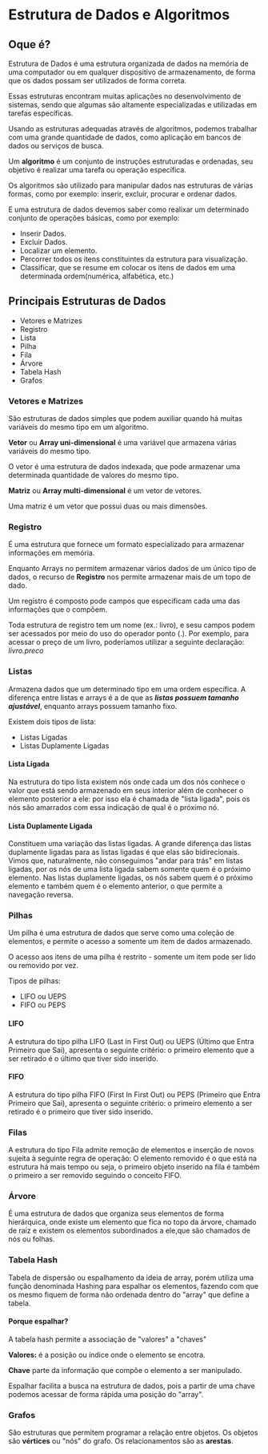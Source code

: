 # Estrutura de Dados e Algoritmos

## Oque é?

Estrutura de Dados é uma estrutura organizada de dados na memória de uma computador ou em qualquer dispositivo de armazenamento, de forma que os dados possam ser utilizados de forma correta.

Essas estruturas encontram muitas aplicações no desenvolvimento de sistemas, sendo que algumas são altamente especializadas e utilizadas em tarefas específicas.

Usando as estruturas adequadas através de algoritmos, podemos trabalhar com uma grande quantidade de dados, como aplicação em bancos de dados ou serviços de busca.

Um **algoritmo** é um conjunto de instruções estruturadas e ordenadas, seu objetivo é realizar uma tarefa ou operação específica.

Os algoritmos são utilizado para manipular dados nas estruturas de várias formas, como por exemplo: inserir, excluir, procurar e ordenar dados.

E uma estrutura de dados devemos saber como realixar um determinado conjunto de operações básicas, como por exemplo:

- Inserir Dados.
- Excluir Dados.
- Localizar um elemento.
- Percorrer todos os itens constituintes da estrutura para visualização.
- Classificar, que se resume em colocar os itens de dados em uma determinada ordem(numérica, alfabética, etc.)

## Principais Estruturas de Dados

- Vetores e Matrizes
- Registro
- Lista
- Pilha
- Fila
- Árvore
- Tabela Hash
- Grafos

### Vetores e Matrizes

São estruturas de dados simples que podem auxiliar quando há muitas variáveis do mesmo tipo em um algoritmo.

**Vetor** ou **Array uni-dimensional** é uma variável que armazena várias variáveis do mesmo tipo.

O vetor é uma estrutura de dados indexada, que pode armazenar uma determinada quantidade de valores do mesmo tipo.

**Matriz** ou **Array multi-dimensional** é um vetor de vetores.

Uma matriz é um vetor que possui duas ou mais dimensões.

### Registro

É uma estrutura que fornece um formato especializado para armazenar informações em memória.

Enquanto Arrays no permitem armazenar vários dados de um único tipo de dados, o recurso de **Registro** nos permite armazenar mais de um topo de dado.

Um registro é composto pode campos que especificam cada uma das informações que o compõem.

Toda estrutura de registro tem um nome (ex.: livro), e sesu campos podem ser acessados por meio do uso do operador ponto (.). Por exemplo, para acessar o preço de um livro, poderíamos utilizar a seguinte declaração: *livro.preco*

### Listas

Armazena dados que um determinado tipo em uma ordem específica. A diferença entre listas e arrays é a de que as ***listas possuem tamanho ajustável***, enquanto arrays possuem tamanho fixo.

Existem dois tipos de lista:

- Listas Ligadas
- Listas Duplamente Ligadas

#### Lista Ligada

Na estrutura do tipo lista existem nós onde cada um dos nós conhece o valor que está sendo armazenado em seus interior além de conhecer o elemento posterior a ele: por isso ela é chamada de "lista ligada", pois os nós são amarrados com essa indicação de qual é o próximo nó.

#### Lista Duplamente Ligada

Constituem uma variação das listas ligadas. A grande diferença das listas duplamente ligadas para as listas ligadas é que elas são bidirecionais. Vimos que, naturalmente, não conseguimos "andar para trás" em listas ligadas, por os nós de uma lista ligada sabem somente quem é o próximo elemento. Nas listas duplamente ligadas, os nós sabem quem é o próximo elemento e também quem é o elemento anterior, o que permite a navegação reversa.

### Pilhas

Um pilha é uma estrutura de dados que serve como uma coleção de elementos, e permite o acesso a somente um item de dados armazenado.

O acesso aos itens de uma pilha é restrito - somente um item pode ser lido ou removido por vez.

Tipos de pilhas:

- LIFO ou UEPS
- FIFO ou PEPS

#### LIFO

A estrutura do tipo pilha LIFO (Last in First Out) ou UEPS (Último que Entra Primeiro que Sai), apresenta o seguinte critério: o primeiro elemento que a ser retirado é o último que tiver sido inserido.

#### FIFO

A estrutura do tipo pilha FIFO (First In First Out) ou PEPS (Primeiro que Entra Primeiro que Sai), apresenta o seguinte critério: o primeiro elemento a ser retirado é o primeiro que tiver sido inserido.

### Filas

A estrutura do tipo Fila admite remoção de elementos e inserção de novos sujeita à seguinte regra de operação: O elemento removido é o que está na estrutura há mais tempo ou seja, o primeiro objeto inserido na fila é também o primeiro a ser removido seguindo o conceito FIFO.

### Árvore

É uma estrutura de dados que organiza seus elementos de forma hierárquica, onde existe um elemento que fica no topo da árvore, chamado de raiz e existem os elementos subordinados a ele,que são chamados de nós ou folhas.

### Tabela Hash

Tabela de dispersão ou espalhamento da ideia de array, porém utiliza uma função denominada Hashing para espalhar os elementos, fazendo com que os mesmo fiquem de forma não ordenada dentro do "array" que define a tabela.

#### Porque espalhar?

A tabela hash permite a associação de "valores" a "chaves"

**Valores:** é a posição ou índice onde o elemento se encotra.

**Chave** parte da informação que compõe o elemento a ser manipulado.

Espalhar facilita a busca na estrutura de dados, pois a partir de uma chave podemos acessar de forma rápida uma posição do "array".

### Grafos

São estruturas que permitem programar a relação entre objetos. Os objetos são **vértices** ou "nós" do grafo. Os relacionamentos são as **arestas**.